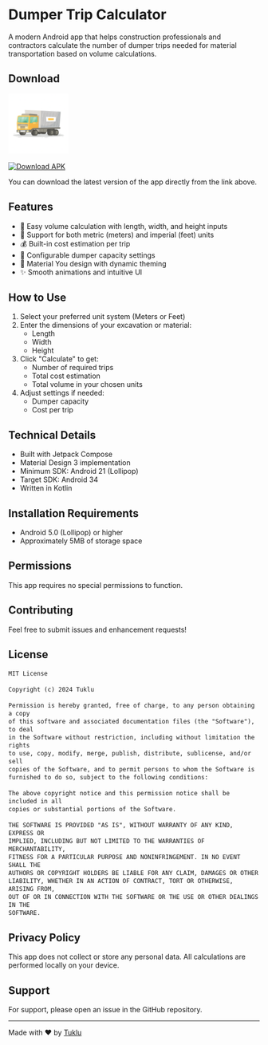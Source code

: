 # Dumper Trip Calculator

A modern Android app that helps construction professionals and contractors calculate the number of dumper trips needed for material transportation based on volume calculations.

## Download

<div align="left">
<img src="https://github.com/tuklu/DumperTripCalculator/blob/main/app/src/main/res/mipmap-xxhdpi/ic_launcher.png" alt="Dumper Trip Calculator Logo" width="120" height="120"/>
</div>

[![Download APK](https://img.shields.io/badge/Download-APK-green.svg)](https://github.com/tuklu/DumperTripCalculator/blob/main/app/release/app-release.apk?raw=true)

You can download the latest version of the app directly from the link above.

## Features

- 📏 Easy volume calculation with length, width, and height inputs
- 🔄 Support for both metric (meters) and imperial (feet) units
- 💰 Built-in cost estimation per trip
- 🚛 Configurable dumper capacity settings
- 🎨 Material You design with dynamic theming
- ✨ Smooth animations and intuitive UI

## How to Use

1. Select your preferred unit system (Meters or Feet)
2. Enter the dimensions of your excavation or material:
   - Length
   - Width
   - Height
3. Click "Calculate" to get:
   - Number of required trips
   - Total cost estimation
   - Total volume in your chosen units
4. Adjust settings if needed:
   - Dumper capacity
   - Cost per trip

## Technical Details

- Built with Jetpack Compose
- Material Design 3 implementation
- Minimum SDK: Android 21 (Lollipop)
- Target SDK: Android 34
- Written in Kotlin

## Installation Requirements

- Android 5.0 (Lollipop) or higher
- Approximately 5MB of storage space

## Permissions

This app requires no special permissions to function.

## Contributing

Feel free to submit issues and enhancement requests!

## License

```
MIT License

Copyright (c) 2024 Tuklu

Permission is hereby granted, free of charge, to any person obtaining a copy
of this software and associated documentation files (the "Software"), to deal
in the Software without restriction, including without limitation the rights
to use, copy, modify, merge, publish, distribute, sublicense, and/or sell
copies of the Software, and to permit persons to whom the Software is
furnished to do so, subject to the following conditions:

The above copyright notice and this permission notice shall be included in all
copies or substantial portions of the Software.

THE SOFTWARE IS PROVIDED "AS IS", WITHOUT WARRANTY OF ANY KIND, EXPRESS OR
IMPLIED, INCLUDING BUT NOT LIMITED TO THE WARRANTIES OF MERCHANTABILITY,
FITNESS FOR A PARTICULAR PURPOSE AND NONINFRINGEMENT. IN NO EVENT SHALL THE
AUTHORS OR COPYRIGHT HOLDERS BE LIABLE FOR ANY CLAIM, DAMAGES OR OTHER
LIABILITY, WHETHER IN AN ACTION OF CONTRACT, TORT OR OTHERWISE, ARISING FROM,
OUT OF OR IN CONNECTION WITH THE SOFTWARE OR THE USE OR OTHER DEALINGS IN THE
SOFTWARE.
```

## Privacy Policy

This app does not collect or store any personal data. All calculations are performed locally on your device.

## Support

For support, please open an issue in the GitHub repository.

---

Made with ❤️ by [Tuklu](https://github.com/tuklu)
